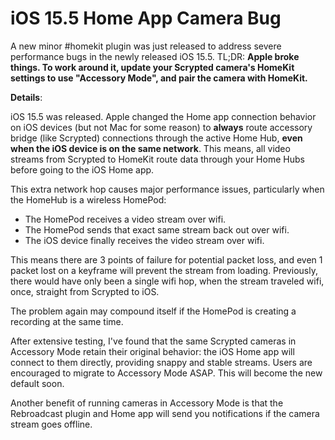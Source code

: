 # iOS 15.5 Home App Camera Bug

A new minor #homekit plugin was just released to address severe performance bugs in the newly released iOS 15.5. TL;DR: **Apple broke things. To work around it, update your Scrypted camera's HomeKit settings to use "Accessory Mode", and pair the camera with HomeKit.**

**Details**:

iOS 15.5 was released. Apple changed the Home app connection behavior on iOS devices (but not Mac for some reason) to **always** route accessory bridge (like Scrypted) connections through the active Home Hub, **even when the iOS device is on the same network**. This means, all video streams from Scrypted to HomeKit route data through your Home Hubs before going to the iOS Home app.

This extra network hop causes major performance issues, particularly when the HomeHub is a wireless HomePod:
 * The HomePod receives a video stream over wifi.
 * The HomePod sends that exact same stream back out over wifi.
 * The iOS device finally receives the video stream over wifi.

This means there are 3 points of failure for potential packet loss, and even 1 packet lost on a keyframe will prevent the stream from loading. Previously, there would have only been a single wifi hop, when the stream traveled wifi, once, straight from Scrypted to iOS.

The problem again may compound itself if the HomePod is creating a recording at the same time.

After extensive testing, I've found that the same Scrypted cameras in Accessory Mode retain their original behavior: the iOS Home app will connect to them directly, providing snappy and stable streams. Users are encouraged to migrate to Accessory Mode ASAP. This will become the new default soon.

Another benefit of running cameras in Accessory Mode is that the Rebroadcast plugin and Home app will send you notifications if the camera stream goes offline.
